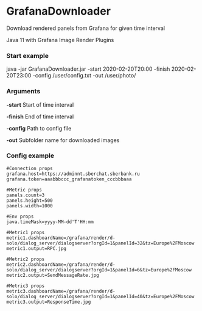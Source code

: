 # GrafanaDownloader

Download rendered panels from Grafana for given time interval

Java 11 with Grafana Image Render Plugins

### Start example

java -jar GrafanaDownloader.jar -start 2020-02-20T20:00 -finish 2020-02-20T23:00 -config /user/config.txt -out /user/photo/

### Arguments

**-start** Start of time interval

**-finish** End of time interval

**-config** Path to config file

**-out** Subfolder name for downloaded images

### Config example
```
#Connection props
grafana.host=https://adminnt.sberchat.sberbank.ru
grafana.token=aaabbbccc_grafanatoken_cccbbbaaa

#Metric props
panels.count=3
panels.height=500
panels.width=1000

#Env props
java.timeMask=yyyy-MM-dd'T'HH:mm

#Metric1 props
metric1.dashboardName=/grafana/render/d-solo/dialog_server/dialogserver?orgId=1&panelId=32&tz=Europe%2FMoscow
metric1.output=RPC.jpg

#Metric2 props
metric2.dashboardName=/grafana/render/d-solo/dialog_server/dialogserver?orgId=1&panelId=6&tz=Europe%2FMoscow
metric2.output=SendMessageRate.jpg

#Metric3 props
metric3.dashboardName=/grafana/render/d-solo/dialog_server/dialogserver?orgId=1&panelId=40&tz=Europe%2FMoscow
metric3.output=ResponseTime.jpg
```
